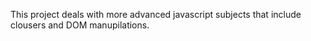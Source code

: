 This project deals with more advanced javascript subjects that include clousers and DOM manupilations.

